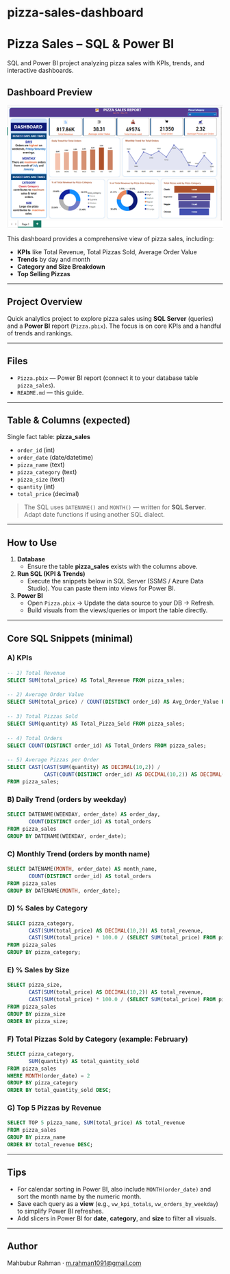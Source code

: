 # pizza-sales-dashboard

# Pizza Sales – SQL & Power BI
SQL and Power BI project analyzing pizza sales with KPIs, trends, and interactive dashboards.
## Dashboard Preview
![Pizza Sales Dashboard](Pizza1.png)

This dashboard provides a comprehensive view of pizza sales, including:
- **KPIs** like Total Revenue, Total Pizzas Sold, Average Order Value
- **Trends** by day and month
- **Category and Size Breakdown**
- **Top Selling Pizzas**

---

## Project Overview
Quick analytics project to explore pizza sales using **SQL Server** (queries) and a **Power BI** report (`Pizza.pbix`). The focus is on core KPIs and a handful of trends and rankings.

---

## Files
- `Pizza.pbix` — Power BI report (connect it to your database table `pizza_sales`).
- `README.md` — this guide.

---

## Table & Columns (expected)
Single fact table: **pizza_sales**
- `order_id` (int)
- `order_date` (date/datetime)
- `pizza_name` (text)
- `pizza_category` (text)
- `pizza_size` (text)
- `quantity` (int)
- `total_price` (decimal)

> The SQL uses `DATENAME()` and `MONTH()` — written for **SQL Server**. Adapt date functions if using another SQL dialect.

---

## How to Use
1. **Database**
   - Ensure the table **pizza_sales** exists with the columns above.
2. **Run SQL (KPI & Trends)**
   - Execute the snippets below in SQL Server (SSMS / Azure Data Studio). You can paste them into views for Power BI.
3. **Power BI**
   - Open `Pizza.pbix` → Update the data source to your DB → Refresh.
   - Build visuals from the views/queries or import the table directly.

---

## Core SQL Snippets (minimal)
### A) KPIs
```sql
-- 1) Total Revenue
SELECT SUM(total_price) AS Total_Revenue FROM pizza_sales;

-- 2) Average Order Value
SELECT SUM(total_price) / COUNT(DISTINCT order_id) AS Avg_Order_Value FROM pizza_sales;

-- 3) Total Pizzas Sold
SELECT SUM(quantity) AS Total_Pizza_Sold FROM pizza_sales;

-- 4) Total Orders
SELECT COUNT(DISTINCT order_id) AS Total_Orders FROM pizza_sales;

-- 5) Average Pizzas per Order
SELECT CAST(CAST(SUM(quantity) AS DECIMAL(10,2)) / 
            CAST(COUNT(DISTINCT order_id) AS DECIMAL(10,2)) AS DECIMAL(10,2)) AS Avg_Pizzas_Per_Order
FROM pizza_sales;
```

### B) Daily Trend (orders by weekday)
```sql
SELECT DATENAME(WEEKDAY, order_date) AS order_day,
       COUNT(DISTINCT order_id) AS total_orders
FROM pizza_sales
GROUP BY DATENAME(WEEKDAY, order_date);
```

### C) Monthly Trend (orders by month name)
```sql
SELECT DATENAME(MONTH, order_date) AS month_name,
       COUNT(DISTINCT order_id) AS total_orders
FROM pizza_sales
GROUP BY DATENAME(MONTH, order_date);
```

### D) % Sales by Category
```sql
SELECT pizza_category,
       CAST(SUM(total_price) AS DECIMAL(10,2)) AS total_revenue,
       CAST(SUM(total_price) * 100.0 / (SELECT SUM(total_price) FROM pizza_sales) AS DECIMAL(10,2)) AS pct
FROM pizza_sales
GROUP BY pizza_category;
```

### E) % Sales by Size
```sql
SELECT pizza_size,
       CAST(SUM(total_price) AS DECIMAL(10,2)) AS total_revenue,
       CAST(SUM(total_price) * 100.0 / (SELECT SUM(total_price) FROM pizza_sales) AS DECIMAL(10,2)) AS pct
FROM pizza_sales
GROUP BY pizza_size
ORDER BY pizza_size;
```

### F) Total Pizzas Sold by Category (example: February)
```sql
SELECT pizza_category,
       SUM(quantity) AS total_quantity_sold
FROM pizza_sales
WHERE MONTH(order_date) = 2
GROUP BY pizza_category
ORDER BY total_quantity_sold DESC;
```

### G) Top 5 Pizzas by Revenue
```sql
SELECT TOP 5 pizza_name, SUM(total_price) AS total_revenue
FROM pizza_sales
GROUP BY pizza_name
ORDER BY total_revenue DESC;
```

---

## Tips
- For calendar sorting in Power BI, also include `MONTH(order_date)` and sort the month name by the numeric month.
- Save each query as a **view** (e.g., `vw_kpi_totals`, `vw_orders_by_weekday`) to simplify Power BI refreshes.
- Add slicers in Power BI for **date**, **category**, and **size** to filter all visuals.

---

## Author
Mahbubur Rahman · m.rahman1091@gmail.com

